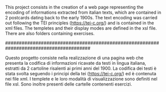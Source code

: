 This project consists in the creation of a web page representing the encoding of informations extracted from italian texts, which are
contained in 2 postcards dating back to the early 1900s.
The text encoding was carried out following the TEI principles (https://tei-c.org/) and is contained in the xml files.
The templetes and their display modes are defined in the xsl file.
There are also folders containing exercises.

#######################################################################################

Questo progetto consiste nella realizzazione di una pagina web che presenta la codifica di informazioni ricavate da testi in lingua 
italiana, estratti da 2 cartoline risalenti ai primi anni del 1900. 
La codifica dei testi è stata svolta seguendo i principi della tei (https://tei-c.org/) ed è contenuta nei file xml.
I templete e le loro modalità di visualizzazione sono definiti nel file xsl.
Sono inoltre presenti delle cartelle contenenti esercizi.
